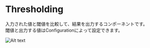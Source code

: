 Thresholding
============
入力された値と閾値を比較して、結果を出力するコンポーネントです。  
閾値と出力する値はConfigurationによって設定できます。

![Alt text](http://blog-imgs-56.fc2.com/r/t/m/rtmediaart/GitHub_Thresholding.png)
